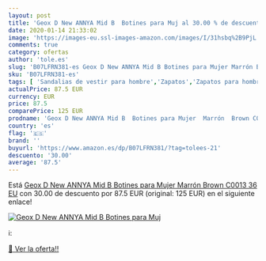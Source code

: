 ```yaml
---
layout: post
title: 'Geox D New ANNYA Mid B  Botines para Muj al 30.00 % de descuento'
date: 2020-01-14 21:33:02
image: 'https://images-eu.ssl-images-amazon.com/images/I/31hsbq%2B9PjL._SL400_.jpg'
comments: true
category: ofertas
author: 'tole.es'
slug: 'B07LFRN381-es Geox D New ANNYA Mid B Botines para Mujer Marrón Brown...'
sku: 'B07LFRN381-es'
tags: [ 'Sandalias de vestir para hombre','Zapatos','Zapatos para hombre','Zapatos y complementos','botines', ]
actualPrice: 87.5 EUR
currency: EUR
price: 87.5
comparePrice: 125 EUR
prodname: 'Geox D New ANNYA Mid B  Botines para Mujer  Marrón  Brown C0013   36 EU'
country: 'es'
flag: '🇪🇸'
brand: ''
buyurl: 'https://www.amazon.es/dp/B07LFRN381/?tag=tolees-21'
descuento: '30.00'
average: '87.5'
---
```


Está [Geox D New ANNYA Mid B  Botines para Mujer  Marrón  Brown C0013   36 EU](https://www.amazon.es/dp/B07LFRN381/?tag=tolees-21) con 30.00 de descuento por 87.5 EUR (original: 125 EUR) en el siguiente enlace!

[![Geox D New ANNYA Mid B  Botines para Muj](https://images-eu.ssl-images-amazon.com/images/I/31hsbq%2B9PjL._SL400_.jpg)](https://www.amazon.es/dp/B07LFRN381/?tag=tolees-21)

ℹ️:


[🛒 Ver la oferta!!](https://www.amazon.es/dp/B07LFRN381/?tag=tolees-21)
